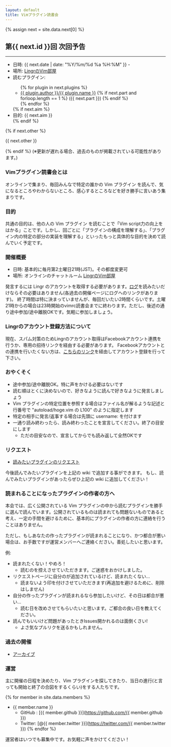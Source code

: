 ```yaml
---
layout: default
title: Vimプラグイン読書会
---
```



<div class='next-plugin white-box'>
  {% assign next = site.data.next[0] %}
  <h2>第{{ next.id }}回 次回予告</h2>
  <hr>
  <ul>
    <li>日時: <span class='date'>{{ next.date | date: "%Y/%m/%d %a %H:%M" }} -</span></li>
    <li>場所: <a href="http://lingr.com/room/vim">LingrのVim部屋</a></li>
    <li>読むプラグイン:</li>
      <ul>
        {% for plugin in next.plugins %}
        <li><a href="{{ plugin.url }}">{{ plugin.author }}/{{ plugin.name }}</a> {% if next.part and forloop.length == 1 %} ({{ next.part }}) {% endif %}</li>
        {% endfor %}
      </ul>
    {% if next.aim %}
    <li>目的: {{ next.aim }}</li>
    {% endif %}
  </ul>
  {% if next.other %}
    <p>{{ next.other }}</p>
  {% endif %}
  <span class='caution'>(※更新が遅れる場合、過去のものが掲載されている可能性があります。)</span>
</div>


### Vimプラグイン読書会とは
オンラインで集まり、毎回みんなで特定の誰かの Vim プラグイン を読んで、気になるところやわからないところ、感心するところなどを好き勝手に言いあう集まりです。

### 目的
共通の目的は、他の人の Vim プラグイン を読むことで「Vim script力の向上をはかる」ことです。しかし、回ごとに「プラグインの構成を理解する」、「プラグイン内の特定の部分の実装を理解する」といったもっと具体的な目的を決めて読んでいく予定です。

### 開催概要
- 日時: 基本的に毎月第2土曜日21時(JST)。その都度変更可
- 場所: オンラインのチャットルーム [LingrのVim部屋](http://lingr.com/room/vim)

発言するには Lingr のアカウントを取得する必要があります。[ログ](./archive)を読みたいだけならその必要はありません(各過去の開催ページにログへのリンクがあります)。 終了時間は特に決まっていませんが、毎回だいたい2時間くらいです。土曜21時からの場合は23時開始のvimrc読書会までに終わります。ただし、後述の通り途中参加/途中離脱OKです。気軽に参加しましょう。

### Lingrのアカウント登録方法について

現在、スパム対策のためLingrのアカウント取得はFacebookアカウント連携を行うか、専用の招待リンクを経由する必要があります。
Facebookアカウントとの連携を行いたくない方は、[こちらのリンク](http://goo.gl/LdPDBx)を経由してアカウント登録を行って下さい。

### おやくそく

- 途中参加/途中離脱OK。特に声をかける必要はないです
- 読む順はとくに決めないので、好きなように読んで好きなように発言しましょう
- Vim プラグインの特定位置を参照する場合はファイル名が解るような記述と行番号で "autoload/hoge.vim の L100" のように指定します
- 特定の相手に発言/返事する場合は先頭に username: を付けます
- 一通り読み終わったら、読み終わったことを宣言してください。終了の目安にします
  - ただの目安なので、宣言してからでも読み返して全然OKです

### リクエスト
- [読みたいプラグインのリクエスト](https://github.com/haya14busa/reading-vimplugin/wiki/Request)

今後読んでみたいプラグインを上記の wiki で追加する事ができます。
もし、読んでみたいプラグインがあったらぜひ上記の wiki に追加してください！

### 読まれることになったプラグインの作者の方へ
本会では、広く公開されている Vim プラグインの中から読むプラグインを勝手に選んで読んでいます。公開されているものは読まれても問題ないものであると考え、一定の手間を避けるために、基本的にプラグインの作者の方に連絡を行うことはありません。

ただし、もしあなたの作ったプラグインが読まれることになり、かつ都合が悪い場合は、お手数ですが運営メンバーへご連絡ください。善処したいと思います。

例:

- 読まれたくない！やめろ！
  - 読むのを控えさせていただきます。ご迷惑をおかけしました。
- リクエストページに自分のが追加されているけど、読まれたくない…
  - 読まないよう印を付けさせていただきます(再追加を避けるために、削除はしません)
- 自分の作ったプラグインが読まれるなら参加したいけど、その日は都合が悪い…
  - 読む日を改めさせてもらいたいと思います。ご都合の良い日を教えてください。
- 読んでもいいけど問題があったときIssues開かれるのは面倒くさい!
  - よさ気なプルリクを送るかもしれません。

### 過去の開催
- [アーカイブ](./archive)

### 運営
主に開催の日程を決めたり、Vim プラグインを探してきたり、当日の進行(と言っても開始と終了の合図をするくらい)をする人たちです。

{% for member in site.data.members %}
- {{ member.name }}
  - GitHub : [{{ member.github }}](https://github.com/{{ member.github }})
  - Twitter: [@{{ member.twitter }}](https://twitter.com/{{ member.twitter }})
{% endfor %}

運営者はいつでも募集中です。お気軽に声をかけてください！
